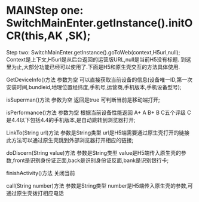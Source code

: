 # MAINStep one: SwitchMainEnter.getInstance().initOCR(this,AK ,SK);

Step two: SwitchMainEnter.getInstance().goToWeb(context,H5url,null); Context是上下文,H5url是从后台返回的运营版URL,null是当前H5没有标题. 到这里为止,大部分功能已经可以使用了.下面是H5和原生壳交互的方法具体使用.

GetDeviceInfo()方法 参数为空 可以直接获取当前设备的信息(设备唯一ID,第一次安装时间,bundleid,地理位置经纬度,手机号,运营商,手机版本,手机设备型号);

isSuperman()方法 参数为空 返回是true 可判断当前是移动端打开;

isPerformance()方法 参数为空 根据当前设备性能返回 A+ A B+ B C五个评级 C是4.4以下包括4.4的手机版本,是自动跳转到浏览器打开;

LinkTo(String url)方法 参数是String类型 url是H5端需要通过原生壳打开的链接 此方法可以通过原生壳跳到外部浏览器打开相应的链接;

doDiscern(String value)方法 参数是String类型 value是H5端传入原生壳的参数,front是识别身份证正面,back是识别身份证反面,bank是识别银行卡;

finishActivity()方法 关闭当前

call(String number)方法 参数是String类型 number是H5端传入原生壳的参数,可通过原生壳拨打相应电话



